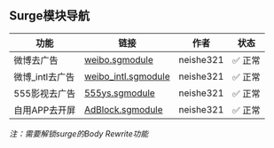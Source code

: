 ## Surge模块导航

| 功能           | 链接                                                                                             | 作者       | 状态     |
|----------------|--------------------------------------------------------------------------------------------------|------------|----------|
| 微博去广告     | [weibo.sgmodule](https://raw.githubusercontent.com/neishe321/My_Scripts/refs/heads/main/Surge/Module/weibo.sgmodule) | neishe321  | ✅ 正常  |
| 微博_intl去广告| [weibo_intl.sgmodule](https://raw.githubusercontent.com/neishe321/My_Scripts/refs/heads/main/Surge/Module/weibo_intl.sgmodule) | neishe321  | ✅ 正常  |
| 555影视去广告  | [555ys.sgmodule](https://raw.githubusercontent.com/neishe321/My_Scripts/refs/heads/main/Surge/Module/555ys.sgmodule) | neishe321  |  ✅ 正常  |
| 自用APP去开屏  | [AdBlock.sgmodule](https://raw.githubusercontent.com/neishe321/My_Scripts/refs/heads/main/Surge/Module/AdBlock.sgmodule) | neishe321  |  ✅ 正常  |

*注：需要解锁surge的Body Rewrite功能*
